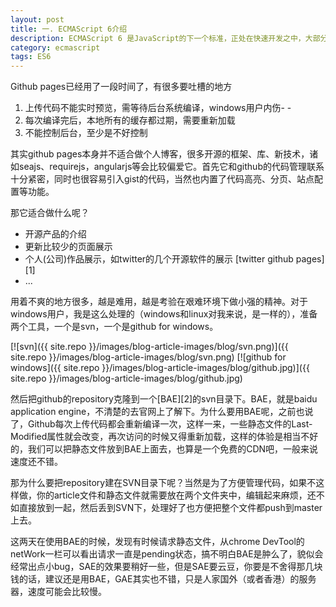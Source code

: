 ```yaml
---
layout: post
title: 一. ECMAScript 6介绍
description: ECMAScript 6 是JavaScript的下一个标准，正处在快速开发之中，大部分已经完成了，预计将在2014年正式发布。
category: ecmascript
tags: ES6
---
```


Github pages已经用了一段时间了，有很多要吐槽的地方

1. 上传代码不能实时预览，需等待后台系统编译，windows用户内伤- -
2. 每次编译完后，本地所有的缓存都过期，需要重新加载
3. 不能控制后台，至少是不好控制

其实github pages本身并不适合做个人博客，很多开源的框架、库、新技术，诸如seajs、requirejs，angularjs等会比较偏爱它。首先它和github的代码管理联系十分紧密，同时也很容易引入gist的代码，当然也内置了代码高亮、分页、站点配置等功能。

那它适合做什么呢？

- 开源产品的介绍
- 更新比较少的页面展示
- 个人(公司)作品展示，如twitter的几个开源软件的展示 [twitter github pages][1]
- ...

用着不爽的地方很多，越是难用，越是考验在艰难环境下做小强的精神。对于windows用户，我是这么处理的（windows和linux对我来说，是一样的），准备两个工具，一个是svn，一个是github for windows。

[![svn]({{ site.repo }}/images/blog-article-images/blog/svn.png)]({{ site.repo }}/images/blog-article-images/blog/svn.png)
[![github for windows]({{ site.repo }}/images/blog-article-images/blog/github.jpg)]({{ site.repo }}/images/blog-article-images/blog/github.jpg)

然后把github的repository克隆到一个[BAE][2]的svn目录下。BAE，就是baidu application engine，不清楚的去官网上了解下。为什么要用BAE呢，之前也说了，Github每次上传代码都会重新编译一次，这样一来，一些静态文件的Last-Modified属性就会改变，再次访问的时候又得重新加载，这样的体验是相当不好的，我们可以把静态文件放到BAE上面去，也算是一个免费的CDN吧，一般来说速度还不错。

那为什么要把repository建在SVN目录下呢？当然是为了方便管理代码，如果不这样做，你的article文件和静态文件就需要放在两个文件夹中，编辑起来麻烦，还不如直接放到一起，然后丢到SVN下，处理好了也方便把整个文件都push到master上去。

这两天在使用BAE的时候，发现有时候请求静态文件，从chrome DevTool的netWork一栏可以看出请求一直是pending状态，搞不明白BAE是肿么了，貌似会经常出点小bug，SAE的效果要稍好一些，但是SAE要云豆，你要是不舍得那几块钱的话，建议还是用BAE，GAE其实也不错，只是人家国外（或者香港）的服务器，速度可能会比较慢。
